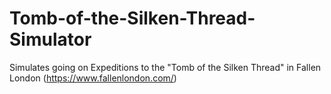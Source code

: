 # Tomb-of-the-Silken-Thread-Simulator
Simulates going on Expeditions to the "Tomb of the Silken Thread" in Fallen London (https://www.fallenlondon.com/)
